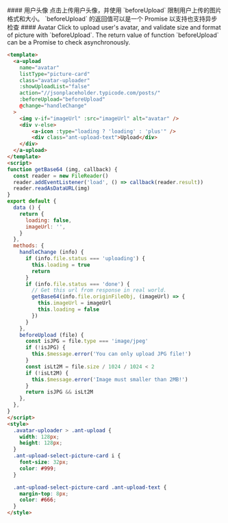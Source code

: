 <cn>
#### 用户头像
点击上传用户头像，并使用 `beforeUpload` 限制用户上传的图片格式和大小。
`beforeUpload` 的返回值可以是一个 Promise 以支持也支持异步检查
</cn>

<us>
#### Avatar
Click to upload user's avatar, and validate size and format of picture with `beforeUpload`.
The return value of function `beforeUpload` can be a Promise to check asynchronously.
</us>

```html
<template>
  <a-upload
    name="avatar"
    listType="picture-card"
    class="avatar-uploader"
    :showUploadList="false"
    action="//jsonplaceholder.typicode.com/posts/"
    :beforeUpload="beforeUpload"
    @change="handleChange"
  >
    <img v-if="imageUrl" :src="imageUrl" alt="avatar" />
    <div v-else>
        <a-icon :type="loading ? 'loading' : 'plus'" />
        <div class="ant-upload-text">Upload</div>
    </div>
  </a-upload>
</template>
<script>
function getBase64 (img, callback) {
  const reader = new FileReader()
  reader.addEventListener('load', () => callback(reader.result))
  reader.readAsDataURL(img)
}
export default {
  data () {
    return {
      loading: false,
      imageUrl: '',
    }
  },
  methods: {
    handleChange (info) {
      if (info.file.status === 'uploading') {
        this.loading = true
        return
      }
      if (info.file.status === 'done') {
        // Get this url from response in real world.
        getBase64(info.file.originFileObj, (imageUrl) => {
          this.imageUrl = imageUrl
          this.loading = false
        })
      }
    },
    beforeUpload (file) {
      const isJPG = file.type === 'image/jpeg'
      if (!isJPG) {
        this.$message.error('You can only upload JPG file!')
      }
      const isLt2M = file.size / 1024 / 1024 < 2
      if (!isLt2M) {
        this.$message.error('Image must smaller than 2MB!')
      }
      return isJPG && isLt2M
    },
  },
}
</script>
<style>
  .avatar-uploader > .ant-upload {
    width: 128px;
    height: 128px;
  }
  .ant-upload-select-picture-card i {
    font-size: 32px;
    color: #999;
  }

  .ant-upload-select-picture-card .ant-upload-text {
    margin-top: 8px;
    color: #666;
  }
</style>
```


